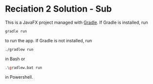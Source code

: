 # Reciation 2 Solution - Sub

This is a JavaFX project managed with [Gradle](https://gradle.org/). If Gradle is installed, run

```sh
gradle run
```

to run the app. If Gradle is not installed, run

```sh
./gradlew run
```

in Bash or

```sh
.\gradlew.bat run
```

in Powershell.
